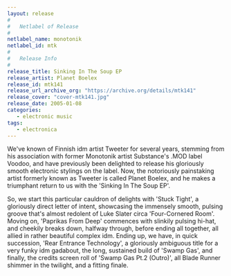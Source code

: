 ```yaml
---
layout: release
#
#   Netlabel of Release
#
netlabel_name: monotonik
netlabel_id: mtk
#
#   Release Info
#
release_title: Sinking In The Soup EP
release_artist: Planet Boelex
release_id: mtk141
release_url_archive_org: "https://archive.org/details/mtk141"
release_cover: "cover-mtk141.jpg"
release_date: 2005-01-08
categories:
   - electronic music
tags:
   - electronica
---
```

We've known of Finnish idm artist Tweeter for several years, stemming from his association with former Monotonik artist Substance's .MOD label Voodoo, and have previously been delighted to release his gloriously smooth electronic stylings on the label. Now, the notoriously painstaking artist formerly known as Tweeter is called Planet Boelex, and he makes a triumphant return to us with the 'Sinking In The Soup EP'.

So, we start this particular cauldron of delights with 'Stuck Tight', a gloriously direct letter of intent, showcasing the immensely smooth, pulsing groove that's almost redolent of Luke Slater circa 'Four-Cornered Room'. Moving on, 'Paprikas From Deep' commences with slinkily pulsing hi-hat, and cheekily breaks down, halfway through, before ending all together, all allied in rather beautiful complex idm. Ending up, we have, in quick succession, 'Rear Entrance Technology', a gloriously ambiguous title for a very funky idm gadabout, the long, sustained build of 'Swamp Gas', and finally, the credits screen roll of 'Swamp Gas Pt.2 (Outro)', all Blade Runner shimmer in the twilight, and a fitting finale.
